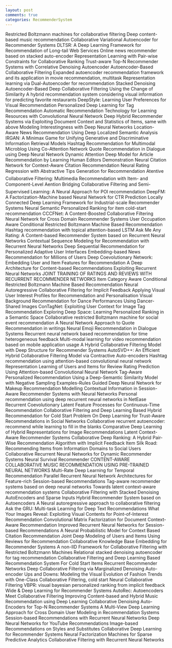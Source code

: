 ```yaml
---
layout: post
comments: true
categories: RecommenderSystem
---
```


Restricted Boltzmann machines for collaborative filtering
Deep content-based music recommendation
Collaborative Variational Autoencoder for Recommender Systems
DLTSR: A Deep Learning Framework for Recommendation of Long-tail Web Services
Online news recommender based on stacked auto-encoder
Representation Learning with Pair-wise Constraints for Collaborative Ranking
Trust-aware Top-N Recommender Systems with Correlative Denoising Autoencoder
Autoencoder-Based Collaborative Filtering
Expanded autoencoder recommendation framework and its application in movie recommendation, multitask
Representation learning via Dual-Autoencoder for recommendation
Stacked Denoising Autoencoder-Based Deep Collaborative Filtering Using the Change of Similarity
A hybrid recommendation system considering visual information for predicting favorite restaurants
DeepStyle: Learning User Preferences for Visual Recommendation
Personalized Deep Learning for Tag Recommendation
Automatic Recommendation Technology for Learning Resources with Convolutional Neural Network
Deep Hybrid Recommender Systems via Exploiting Document Context and Statistics of Items, same with above
Modeling Interestingness with Deep Neural Networks 
Location-Aware News Recommendation Using Deep Localized Semantic Analysis 
IRGAN: A Minimax Game for Unifying Generative and Discriminative Information Retrieval Models
Hashtag Recommendation for Multimodal Microblog Using Co-Attention Network
Quote Recommendation in Dialogue using Deep Neural Network
Dynamic Attention Deep Model for Article Recommendation by Learning Human Editors Demonstration
Neural Citation Network for Context-Aware Citation Recommendation
Neural Rating Regression with Abstractive Tips Generation for Recommendation
Atentive Collaborative Filtering: Multimedia Recommendation with Item- and Component-Level Aention
Bridging Collaborative Filtering and Semi-Supervised Learning: A Neural Approach for POI recommendation
DeepFM: A Factorization-Machine based Neural Network for CTR Prediction
Locally Connected Deep Learning Framework for Industrial-scale Recommender Systems
Neural Semantic Personalized Ranking for item cold-start recommendation
CCCFNet: A Content-Boosted Collaborative Filtering Neural Network for Cross Domain Recommender Systems
User Occupation Aware Conditional Restricted Boltzmann Machine Based Recommendation
Hashtag recommendation with topical attention-based LSTM
Ask Me Any Rating: A Content-based Recommender System based on Recurrent Neural Networks
Contextual Sequence Modeling for Recommendation with Recurrent Neural Networks
Deep Sequential Recommendation for Personalized Adaptive User Interfaces
Embedding-based News Recommendation for Millions of Users
Deep Coevolutionary Network: Embedding User and Item Features for Recommendation
A Deep Architecture for Content-based Recommendations Exploiting Recurrent Neural Networks
JOINT TRAINING OF RATINGS AND REVIEWS WITH RECURRENT RECOMMENDER NETWORKS
Item Category Aware Conditional Restricted Boltzmann Machine Based Recommendation
Neural Autoregressive Collaborative Filtering for Implicit Feedback
Applying Visual User Interest Profiles for Recommendation and Personalisation
Visual Background Recommendation for Dance Performances Using Dancer-Shared Images
ConTagNet: Exploiting User Context for Image Tag Recommendation
Exploring Deep Space: Learning Personalized Ranking in a Semantic Space
Collaborative restricted Boltzmann machine for social event recommendation
A Neural Network Approach to Quote Recommendation in writings
Neural Emoji Recommendation in Dialogue Systems
Recurrent neural network based recommendation for time heterogeneous feedback
Multi-modal learning for video recommendation based on mobile application usage
A Hybrid Collaborative Filtering Model with Deep Structure for Recommender Systems
AutoSVD++: An Efficient Hybrid Collaborative Filtering Model via Contractive Auto-encoders
Hashtag recommendation using attention-based convolutional neural network
Representation Learning of Users and Items for Review Rating Prediction Using Attention-based Convolutional Neural Network
Tag-Aware Personalized Recommendation Using a Deep-Semantic Similarity Model with Negative Sampling
Examples-Rules Guided Deep Neural Network for Makeup Recommendation
Modelling Contextual Information in Session-Aware Recommender Systems with Neural Networks
Personal recommendation using deep recurrent neural networks in NetEase
Recurrent Coevolutionary Latent Feature Processes for Continuous-Time Recommendation
Collaborative Filtering and Deep Learning Based Hybrid Recommendation for Cold Start Problem
On Deep Learning for Trust-Aware Recommendations in Social Networks
Collaborative recurrent autoencoder: recommend while learning to fill in the blanks
Comparative Deep Learning of Hybrid Representations for Image Recommendations
Latent Context-Aware Recommender Systems
Collaborative Deep Ranking: A Hybrid Pair-Wise Recommendation Algorithm with Implicit Feedback
Item Silk Road: Recommending Items from Information Domains to Social Users
Collaborative Recurrent Neural Networks for Dynamic Recommender Systems
Neural Survival Recommender
CONTENT-AWARE COLLABORATIVE MUSIC RECOMMENDATION USING PRE-TRAINED NEURAL NETWORKS
Multi-Rate Deep Learning for Temporal Recommendation
Parallel Recurrent Neural Network Architectures for Feature-rich Session-based Recommendations
Tag-aware recommender systems based on deep neural networks
Towards latent context-aware recommendation systems
Collaborative Filtering with Stacked Denoising AutoEncoders and Sparse Inputs
Hybrid Recommender System based on Autoencoders
A Neural autoregressive approach to collaborative filtering
Ask the GRU: Multi-task Learning for Deep Text Recommendations
What Your Images Reveal: Exploiting Visual Contents for Point-of-Interest Recommendation
Convolutional Matrix Factorization for Document Context-Aware Recommendation
Improved Recurrent Neural Networks for Session-based Recommendations
A Neural Probabilistic Model for Context Based Citation Recommendation
Joint Deep Modeling of Users and Items Using Reviews for Recommendation
Collaborative Knowledge Base Embedding for Recommender Systems
A non-IID Framework for Collaborative Filtering with Restricted Boltzmann Machines
Relational stacked denoising autoencoder for tag recommendation
Collaborative Filtering and Deep Learning Based Recommendation System For Cold Start Items
Recurrent Recommender Networks
Deep Collaborative Filtering via Marginalized Denoising Auto-encoder
Ups and Downs: Modeling the Visual Evolution of Fashion Trends with One-Class Collaborative Filtering, cold start
Neural Collaborative Filtering
VBPR: visual bayesian personalized ranking from implicit feedback
Wide & Deep Learning for Recommender Systems
AutoRec: Autoencoders Meet Collaborative Filtering
Improving Content-based and Hybrid Music Recommendation using Deep Learning
Collaborative Denoising Auto-Encoders for Top-N Recommender Systems
A Multi-View Deep Learning Approach for Cross Domain User Modeling in Recommendation Systems
Session-based Recommendations with Recurrent Neural Networks
Deep Neural Networks for YouTube Recommendations
Image-based Recommendations on Styles and Substitutes
Collaborative Deep Learning for Recommender Systems
Neural Factorization Machines for Sparse Predictive Analytics
Collaborative Filtering with Recurrent Neural Networks
